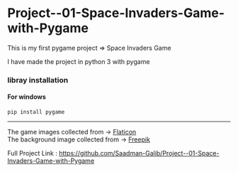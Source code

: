 # Project--01-Space-Invaders-Game-with-Pygame
This is my first pygame project => Space Invaders Game

I have made the project in python 3 with pygame

<h3>libray installation</h3>

#### For windows

` pip install pygame `

---

The game images collected from -> [Flaticon](https://www.flaticon.com "Flaticon")<br>
The background image collected from -> [Freepik](https://www.freepik.com/ "Freepik")


Full Project Link : https://github.com/Saadman-Galib/Project--01-Space-Invaders-Game-with-Pygame
